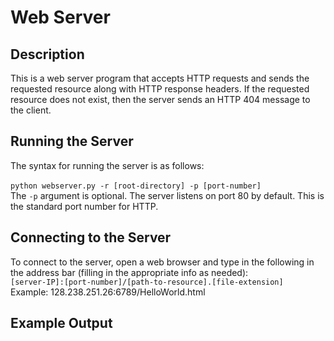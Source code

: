 # Web Server

## Description

This is a web server program that accepts HTTP requests and sends the requested resource along with HTTP response headers. If the requested resource does not exist, then the server sends an HTTP 404 message to the client.

## Running the Server

The syntax for running the server is as follows: <br><br>
```python webserver.py -r [root-directory] -p [port-number] ``` <br>
The ```-p``` argument is optional. The server listens on port 80 by default. This is the standard port number for HTTP.

## Connecting to the Server

To connect to the server, open a web browser and type in the following in the address bar (filling in the appropriate info as needed): <br>
```[server-IP]:[port-number]/[path-to-resource].[file-extension]``` <br>
Example: 128.238.251.26:6789/HelloWorld.html

## Example Output
